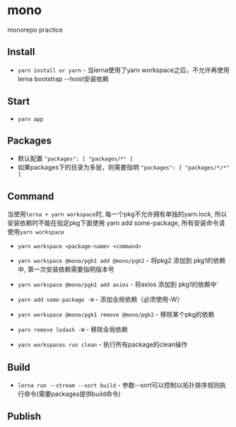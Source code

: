 # mono
monorepo practice

## Install
-   `yarn install or yarn` - 当lerna使用了yarn workspace之后，不允许再使用lerna bootstrap --hoist安装依赖

## Start
-   `yarn app`

## Packages
  * 默认配置
  `"packages": [
    "packages/*"
  ]`
  * 如果packages下的目录为多层，则需要指明
  `"packages": [
    "packages/*/*"
  ]`

## Command

当使用`lerna + yarn workspace`时, 每一个pkg不允许拥有单独的yarn.lock, 所以安装依赖时不能在指定pkg下面使用 yarn add some-package, 所有安装命令请使用`yarn workspace`

-   `yarn workspace <package-name> <command>`

-   `yarn workspace @mono/pgk1 add @mono/pgk2`  -  将pkg2 添加到 pkg1的依赖中, 第一次安装依赖需要指明版本号
-   `yarn workspace @mono/pgk1 add axios`  -  将axios 添加到 pkg1的依赖中`
-   `yarn add some-package -W` - 添加全局依赖（必须使用-W）

-   `yarn workspace @mono/pgk1 remove @mono/pgk2` - 移除某个pkg的依赖
-   `yarn remove lodash -W` - 移除全局依赖
-   `yarn workspaces run clean` - 执行所有package的clean操作


## Build
-   `lerna run --stream --sort build` - 参数--sort​可以控制以拓扑排序规则执行命令(需要packages提供build命令)

## Publish


